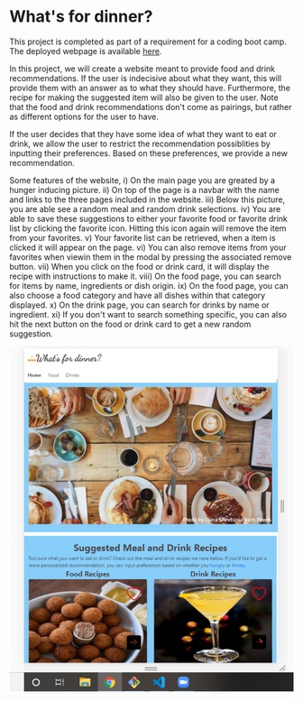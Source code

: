 # What's for dinner?

This project is completed as part of a requirement for a coding boot camp.  The deployed webpage is available [here](file:///C:/Users/jalbe/Desktop/classActivities/project-1/index.html).

In this project, we will create a website meant to provide food and drink recommendations.  If the user is indecisive about what they want, this will provide them with an answer as to what they should have.  Furthermore, the recipe for making the suggested item will also be given to the user.  Note that the food and drink recommendations don't come as pairings, but rather as different options for the user to have.

If the user decides that they have some idea of what they want to eat or drink, we allow the user to restrict the recommendation possiblities by inputting their preferences.  Based on these preferences, we provide a new recommendation.

Some features of the website,
i) On the main page you are greated by a hunger inducing picture.
ii) On top of the page is a navbar with the name and links to the three pages included in the website.
iii) Below this picture, you are able see a random meal and random drink selections.
iv) You are able to save these suggestions to either your favorite food or favorite drink list by clicking the favorite icon.  Hitting this icon again will remove the item from your favorites.
v) Your favorite list can be retrieved, when a item is clicked it will appear on the page.
vi) You can also remove items from your favorites when viewin them in the modal by pressing the associated remove button.
vii) When you click on the food or drink card, it will display the recipe with instructions to make it.
viii) On the food page, you can search for items by name, ingredients or dish origin.
ix) On the food page, you can also choose a food category and have all dishes within that category displayed.
x) On the drink page, you can search for drinks by name or ingredient.
xi) If you don't want to search something specific, you can also hit the next button on the food or drink card to get a new random suggestion.

![Screenshot](Screenshot.png)